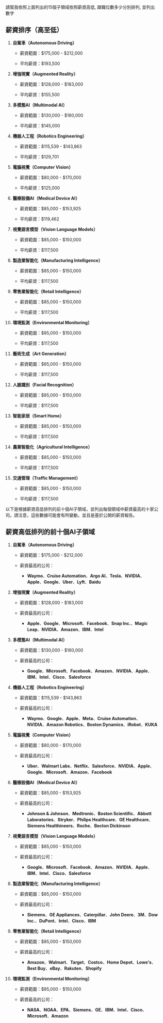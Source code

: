 
請幫我依照上面列出的15個子領域依照薪資高低, 跟職位數多少分別排列, 並列出數字

## 薪資排序（高至低）

1. **自駕車（Autonomous Driving）**
    
    - 薪資範圍：$175,000 - $212,000
        
    - 平均薪資：$193,500
        
2. **增強現實（Augmented Reality）**
    
    - 薪資範圍：$128,000 - $183,000
        
    - 平均薪資：$155,500
        
3. **多模態AI（Multimodal AI）**
    
    - 薪資範圍：$130,000 - $160,000
        
    - 平均薪資：$145,000
        
4. **機器人工程（Robotics Engineering）**
    
    - 薪資範圍：$115,539 - $143,863
        
    - 平均薪資：$129,701
        
5. **電腦視覺（Computer Vision）**
    
    - 薪資範圍：$80,000 - $170,000
        
    - 平均薪資：$125,000
        
6. **醫療設備AI（Medical Device AI）**
    
    - 薪資範圍：$85,000 - $153,925
        
    - 平均薪資：$119,462
        
7. **視覺語言模型（Vision Language Models）**
    
    - 薪資範圍：$85,000 - $150,000
        
    - 平均薪資：$117,500
        
8. **製造業智能化（Manufacturing Intelligence）**
    
    - 薪資範圍：$85,000 - $150,000
        
    - 平均薪資：$117,500
        
9. **零售業智能化（Retail Intelligence）**
    
    - 薪資範圍：$85,000 - $150,000
        
    - 平均薪資：$117,500
        
10. **環境監測（Environmental Monitoring）**
    
    - 薪資範圍：$85,000 - $150,000
        
    - 平均薪資：$117,500
        
11. **藝術生成（Art Generation）**
    
    - 薪資範圍：$85,000 - $150,000
        
    - 平均薪資：$117,500
        
12. **人臉識別（Facial Recognition）**
    
    - 薪資範圍：$85,000 - $150,000
        
    - 平均薪資：$117,500
        
13. **智能家居（Smart Home）**
    
    - 薪資範圍：$85,000 - $150,000
        
    - 平均薪資：$117,500
        
14. **農業智能化（Agricultural Intelligence）**
    
    - 薪資範圍：$85,000 - $150,000
        
    - 平均薪資：$117,500
        
15. **交通管理（Traffic Management）**
    
    - 薪資範圍：$85,000 - $150,000
        
    - 平均薪資：$117,500


以下是根據薪資高低排列的前十個AI子領域，並列出每個領域中薪資最高的十家公司。請注意，這些數據可能會有所變動，並且是基於公開的薪資報告。

## 薪資高低排列的前十個AI子領域

1. **自駕車（Autonomous Driving）**
    
    - 薪資範圍：$175,000 - $212,000
        
    - 薪資最高的公司：
        
        - **Waymo**、**Cruise Automation**、**Argo AI**、**Tesla**、**NVIDIA**、**Apple**、**Google**、**Uber**、**Lyft**、**Baidu**
            
2. **增強現實（Augmented Reality）**
    
    - 薪資範圍：$128,000 - $183,000
        
    - 薪資最高的公司：
        
        - **Apple**、**Google**、**Microsoft**、**Facebook**、**Snap Inc.**、**Magic Leap**、**NVIDIA**、**Amazon**、**IBM**、**Intel**
            
3. **多模態AI（Multimodal AI）**
    
    - 薪資範圍：$130,000 - $160,000
        
    - 薪資最高的公司：
        
        - **Google**、**Microsoft**、**Facebook**、**Amazon**、**NVIDIA**、**Apple**、**IBM**、**Intel**、**Cisco**、**Salesforce**
            
4. **機器人工程（Robotics Engineering）**
    
    - 薪資範圍：$115,539 - $143,863
        
    - 薪資最高的公司：
        
        - **Waymo**、**Google**、**Apple**、**Meta**、**Cruise Automation**、**NVIDIA**、**Amazon Robotics**、**Boston Dynamics**、**iRobot**、**KUKA**
            
5. **電腦視覺（Computer Vision）**
    
    - 薪資範圍：$80,000 - $170,000
        
    - 薪資最高的公司：
        
        - **Uber**、**Walmart Labs**、**Netflix**、**Salesforce**、**NVIDIA**、**Apple**、**Google**、**Microsoft**、**Amazon**、**Facebook**
            
6. **醫療設備AI（Medical Device AI）**
    
    - 薪資範圍：$85,000 - $153,925
        
    - 薪資最高的公司：
        
        - **Johnson & Johnson**、**Medtronic**、**Boston Scientific**、**Abbott Laboratories**、**Stryker**、**Philips Healthcare**、**GE Healthcare**、**Siemens Healthineers**、**Roche**、**Becton Dickinson**
            
7. **視覺語言模型（Vision Language Models）**
    
    - 薪資範圍：$85,000 - $150,000
        
    - 薪資最高的公司：
        
        - **Google**、**Microsoft**、**Facebook**、**Amazon**、**NVIDIA**、**Apple**、**IBM**、**Intel**、**Cisco**、**Salesforce**
            
8. **製造業智能化（Manufacturing Intelligence）**
    
    - 薪資範圍：$85,000 - $150,000
        
    - 薪資最高的公司：
        
        - **Siemens**、**GE Appliances**、**Caterpillar**、**John Deere**、**3M**、**Dow Inc.**、**DuPont**、**Intel**、**Cisco**、**IBM**
            
9. **零售業智能化（Retail Intelligence）**
    
    - 薪資範圍：$85,000 - $150,000
        
    - 薪資最高的公司：
        
        - **Amazon**、**Walmart**、**Target**、**Costco**、**Home Depot**、**Lowe's**、**Best Buy**、**eBay**、**Rakuten**、**Shopify**
            
10. **環境監測（Environmental Monitoring）**
    
    - 薪資範圍：$85,000 - $150,000
        
    - 薪資最高的公司：
        
        - **NASA**、**NOAA**、**EPA**、**Siemens**、**GE**、**IBM**、**Intel**、**Cisco**、**Microsoft**、**Amazon**